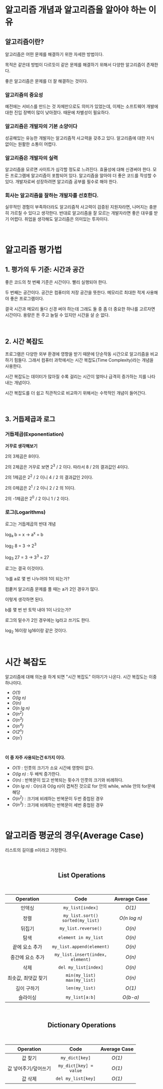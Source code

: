 # **알고리즘 개념과 알고리즘을 알아야 하는 이유**

## 알고리즘이란?

알고리즘은 어떤 문제를 해결하기 위한 자세한 방법이다.

목적은 같은데 방법이 다르듯이 같은 문제를 해결하기 위해서 다양한 알고리즘이 존재한다.

좋은 알고리즘은 문제를 더 잘 해결하는 것이다.

### 알고리즘의 중요성

예전에는 서비스를 만드는 것 자체만으로도 의미가 있었는데, 이제는 소프트웨어 개발에 대한 진입 장벽이 많이 낮아졌다. 때문에 차별성이 필요하다.

### 알고리즘은 개발자의 기본 소양이다

성공해있는 유능한 개발자는 알고리즘적 사고력을 갖추고 있다. 알고리즘에 대한 지식 없이는 원활한 소통이 어렵다.

### 알고리즘은 개발자의 실력

알고리즘을 모르면 사이트가 심각할 정도로 느려진다. 효율성에 대해 신경써야 한다. 모든 프로그램에 알고리즘이 포함되어 있다. 알고리즘을 알아야 더 좋은 코드를 작성할 수 있다. 개발자로써 성장하려면 알고리즘 공부를 필수로 해야 한다.

### 회사는 알고리즘을 잘하는 개발자를 선호한다.

실무적인 경험이 부족하더라도 알고리즘적 사고력이 검증된 지원자라면, 나머지는 충분히 가르칠 수 있다고 생각한다. 반대로 알고리즘을 잘 모르는 개발자라면 좋은 대우를 받기 어렵다. 취업을 생각해도 알고리즘은 의미있는 투자이다.

<br>

# **알고리즘 평가법**

## **1. 평가의 두 기준: 시간과 공간**

좋은 코드의 첫 번째 기준은 시간이다. 빨리 실행되야 한다.

두 번째는 공간이다. 공간은 컴퓨터의 저장 공간을 뜻한다. 메모리르 최대한 적게 사용해야 좋은 프로그램이다.

결국 시간과 메모리 둘다 신경 써야 하는데 그래도 둘 중 좀 더 중요한 하나를 고르자면 시간이다. 용량은 돈 주고 늘릴 수 있지만 시간을 살 순 없다.

<br>

## **2. 시간 복잡도**

프로그램은 다양한 외부 환경에 영향을 받기 때문에 단순작동 시간으로 알고리즘을 비교하기 힘들다. 그래서 컴퓨터 과학에서는 시간 복잡도(Time Complexity)라는 개념을 사용한다.

시간 복잡도는 데이터가 많아질 수록 걸리는 시간이 얼마나 급격히 증가하는 지를 나타내는 개념이다.

시간 복잡도를 더 쉽고 직관적으로 비교하기 위해서는 수학적인 개념이 들어간다.

<br>

## **3. 거듭제곱과 로그**

### 거듭제곱(Exponentiation)

**거꾸로 생각해보기**

2의 3제곱은 8이다.

2의 2제곱은 거꾸로 보면 2<sup>3</sup> / 2 이다. 따라서 8 / 2의 결과값인 4이다.

2의 1제곱은 2<sup>2</sup> / 2 이니 4 / 2 의 결과값인 2이다.

2의 0제곱은 2<sup>1</sup> / 2 이니 2 / 2 의 1이다.

2의 -1제곱은 2<sup>0</sup> / 2 이니 1 / 2 이다.

### 로그(Logarithms)

로그는 거듭제곱의 반대 개념

log<sub>a</sub> b = x → a<sup>x</sup> = b

log<sub>2</sub> 8 = 3 →  2<sup>3</sup>

log<sub>3</sub> 27 = 3 → 3<sup>3</sup> = 27

로그는 결국 이것이다.

'b를 a로 몇 번 나누어야 1이 되는가?

컴픁커 알고리즘 문제를 풀 때는 a가 2인 경우가 많다.

이렇게 생각하면 된다.

b를 몇 번 반 토막 내야 1이 나오는가?

로그의 밑수가 2인 경우에는 lg라고 쓰기도 한다.

log<sub>2</sub> 16이랑 lg16이랑 같은 것이다.

<br>

# **시간 복잡도**
알고리즘에 대해 의논을 하게 되면 "시간 복잡도" 이야기가 나온다. 시간 복잡도는 이중 하나이다.
- *O(1)*
- *O(lg n)*
- *O(n)*
- *O(n lg n)*
- *O(n<sup>2</sup>)*
- *O(n<sup>3</sup>)*
- *O(n<sup>4</sup>)*
- *O(2<sup>n</sup>)*
- *O(n<sup>!</sup>)*
  
<br>

**이 중 자주 사용되는건 6가지 이다.**

- *O(1)* : 인풋의 크기가 소요 시간에 영향이 없다.
- *O(lg n)* : 두 배씩 증가한다.
- *O(n)* : 반복문이 있고 반복되는 횟수가 인풋의 크기와 비례하다.
- *O(n lg n)* : O(n)과 O(lg n)이 겹쳐진 것으로 for 안의 while, while 안의 for문에 해당
- *O(n<sup>2</sup>)* : 크기에 비례하는 반복문이 두번 중첩된 경우
- *O(n<sup>3</sup>)* : 크기에 비례하는 반복문이 세번 중첩된 경우

<br>


# **알고리즘 평균의 경우(Average Case)**
리스트의 길이를 n이라고 가정한다.

<br>

<center>

## **List Operations**

</center>

<br>

<center>

|  Operation |  Code |  Average Case |
|:--------:|:--------:|:--------:|
|인덱싱 | <code>my_list[index]</code> |*O(1)* |
|정렬 | <code>my_list.sort()<br>sorted(my_list)</code> |*O(n log n)* |
|뒤집기 | <code>my_list.reverse()</code> |*O(n)* |
|탐색 | <code>element in my_list</code> |*O(n)* |
|끝에 요소 추가 | <code>my_list.append(element)</code> |*O(n)* |
|중간에 요소 추가 | <code>my_list.insert(index, element)</code> |*O(n)* |
|삭제 | <code>del my_list[index]</code> |*O(n)* |
|최솟값, 최댓값 찾기 | <code>min(my_list)<br>max(my_list)</code> |*O(n)* |
|길이 구하기 | <code>len(my_list)</code> |*O(1)* |
|슬라이싱 | <code>my_list[a:b]</code> |*O(b-a)* |

</center>

<br>


<center>

## **Dictionary Operations**

</center>

<br>

<center>

|  Operation |  Code |  Average Case |
|:--------:|:--------:|:--------:|
|값 찾기 | <code>my_dict[key]</code> |*O(1)* |
|값 넣어주기/덮어쓰기 | <code>my_dict[key] = value<br></code> |*O(1)* |
|값 삭제 | <code>del my_list[key]</code> |*O(1)* |

</center>

